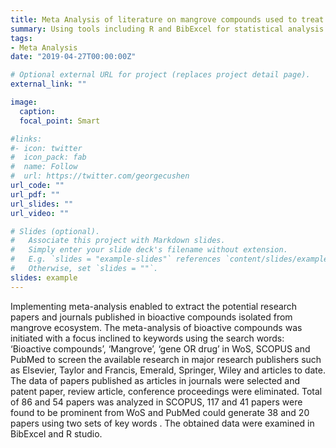 ```yaml
---
title: Meta Analysis of literature on mangrove compounds used to treat neurodegenerative disorders 
summary: Using tools including R and BibExcel for statistical analysis of literature
tags:
- Meta Analysis
date: "2019-04-27T00:00:00Z"

# Optional external URL for project (replaces project detail page).
external_link: ""

image:
  caption: 
  focal_point: Smart

#links:
#- icon: twitter
#  icon_pack: fab
#  name: Follow
#  url: https://twitter.com/georgecushen
url_code: ""
url_pdf: ""
url_slides: ""
url_video: ""

# Slides (optional).
#   Associate this project with Markdown slides.
#   Simply enter your slide deck's filename without extension.
#   E.g. `slides = "example-slides"` references `content/slides/example-slides.md`.
#   Otherwise, set `slides = ""`.
slides: example
---
```


Implementing meta-analysis enabled to extract the potential research papers and journals
published in bioactive compounds isolated from mangrove ecosystem. The meta-analysis
of bioactive compounds was initiated with a focus inclined to keywords using the
search words: ‘Bioactive compounds’, ‘Mangrove’, ‘gene OR drug’ in WoS, SCOPUS
and PubMed to screen the available research in major research publishers such as Elsevier,
Taylor and Francis, Emerald, Springer, Wiley and articles to date. The data of papers
published as articles in journals were selected and patent paper, review article, conference
proceedings were eliminated. Total of 86 and 54 papers was analyzed in SCOPUS, 117 and
41 papers were found to be prominent from WoS and PubMed could generate 38 and 20
papers using two sets of key words . The obtained data were examined in BibExcel
and R studio.


